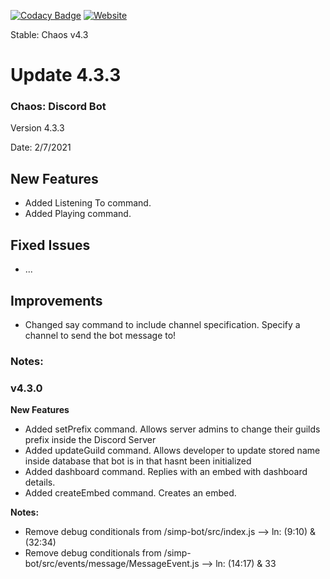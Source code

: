 [![Codacy Badge](https://app.codacy.com/project/badge/Grade/b775839b70364ba89233e4848f653ba7)](https://www.codacy.com?utm_source=github.com&amp;utm_medium=referral&amp;utm_content=Tanner1638/Mystic-Web-Interface&amp;utm_campaign=Badge_Grade)
[![Website](https://img.shields.io/badge/website-visit-brightgreen)](https://strangeislandstudios.com)

Stable: Chaos v4.3

# Update 4.3.3

### Chaos: Discord Bot
Version 4.3.3

Date: 2/7/2021

## New Features
- Added Listening To command.
- Added Playing command.

## Fixed Issues
- ...


## Improvements
- Changed say command to include channel specification. Specify a channel to send the bot message to!


### Notes:



### v4.3.0
**New Features**
- Added setPrefix command. Allows server admins to change their guilds prefix inside the Discord Server
- Added updateGuild command. Allows developer to update stored name inside database that bot is in that hasnt been initialized
- Added dashboard command. Replies with an embed with dashboard details.
- Added createEmbed command. Creates an embed.


**Notes:**
- Remove debug conditionals from /simp-bot/src/index.js --> ln: (9:10) & (32:34)
- Remove debug conditionals from /simp-bot/src/events/message/MessageEvent.js --> ln: (14:17) & 33
